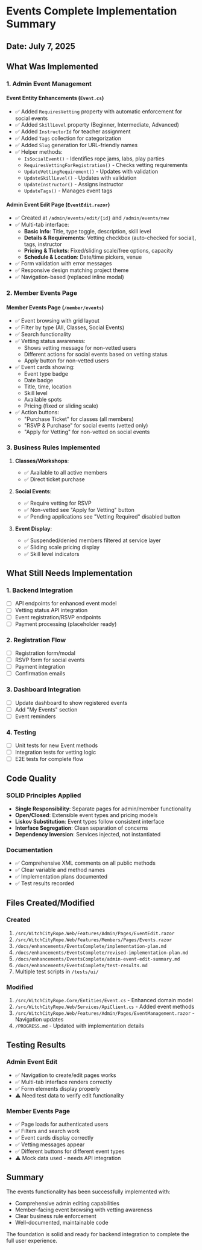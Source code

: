 # Events Complete Implementation Summary

## Date: July 7, 2025

## What Was Implemented

### 1. Admin Event Management

#### Event Entity Enhancements (`Event.cs`)
- ✅ Added `RequiresVetting` property with automatic enforcement for social events
- ✅ Added `SkillLevel` property (Beginner, Intermediate, Advanced)
- ✅ Added `InstructorId` for teacher assignment
- ✅ Added `Tags` collection for categorization
- ✅ Added `Slug` generation for URL-friendly names
- ✅ Helper methods:
  - `IsSocialEvent()` - Identifies rope jams, labs, play parties
  - `RequiresVettingForRegistration()` - Checks vetting requirements
  - `UpdateVettingRequirement()` - Updates with validation
  - `UpdateSkillLevel()` - Updates with validation
  - `UpdateInstructor()` - Assigns instructor
  - `UpdateTags()` - Manages event tags

#### Admin Event Edit Page (`EventEdit.razor`)
- ✅ Created at `/admin/events/edit/{id}` and `/admin/events/new`
- ✅ Multi-tab interface:
  - **Basic Info**: Title, type toggle, description, skill level
  - **Details & Requirements**: Vetting checkbox (auto-checked for social), tags, instructor
  - **Pricing & Tickets**: Fixed/sliding scale/free options, capacity
  - **Schedule & Location**: Date/time pickers, venue
- ✅ Form validation with error messages
- ✅ Responsive design matching project theme
- ✅ Navigation-based (replaced inline modal)

### 2. Member Events Page

#### Member Events Page (`/member/events`)
- ✅ Event browsing with grid layout
- ✅ Filter by type (All, Classes, Social Events)
- ✅ Search functionality
- ✅ Vetting status awareness:
  - Shows vetting message for non-vetted users
  - Different actions for social events based on vetting status
  - Apply button for non-vetted users
- ✅ Event cards showing:
  - Event type badge
  - Date badge
  - Title, time, location
  - Skill level
  - Available spots
  - Pricing (fixed or sliding scale)
- ✅ Action buttons:
  - "Purchase Ticket" for classes (all members)
  - "RSVP & Purchase" for social events (vetted only)
  - "Apply for Vetting" for non-vetted on social events

### 3. Business Rules Implemented

1. **Classes/Workshops**:
   - ✅ Available to all active members
   - ✅ Direct ticket purchase

2. **Social Events**:
   - ✅ Require vetting for RSVP
   - ✅ Non-vetted see "Apply for Vetting" button
   - ✅ Pending applications see "Vetting Required" disabled button

3. **Event Display**:
   - ✅ Suspended/denied members filtered at service layer
   - ✅ Sliding scale pricing display
   - ✅ Skill level indicators

## What Still Needs Implementation

### 1. Backend Integration
- [ ] API endpoints for enhanced event model
- [ ] Vetting status API integration
- [ ] Event registration/RSVP endpoints
- [ ] Payment processing (placeholder ready)

### 2. Registration Flow
- [ ] Registration form/modal
- [ ] RSVP form for social events
- [ ] Payment integration
- [ ] Confirmation emails

### 3. Dashboard Integration
- [ ] Update dashboard to show registered events
- [ ] Add "My Events" section
- [ ] Event reminders

### 4. Testing
- [ ] Unit tests for new Event methods
- [ ] Integration tests for vetting logic
- [ ] E2E tests for complete flow

## Code Quality

### SOLID Principles Applied
- **Single Responsibility**: Separate pages for admin/member functionality
- **Open/Closed**: Extensible event types and pricing models
- **Liskov Substitution**: Event types follow consistent interface
- **Interface Segregation**: Clean separation of concerns
- **Dependency Inversion**: Services injected, not instantiated

### Documentation
- ✅ Comprehensive XML comments on all public methods
- ✅ Clear variable and method names
- ✅ Implementation plans documented
- ✅ Test results recorded

## Files Created/Modified

### Created
1. `/src/WitchCityRope.Web/Features/Admin/Pages/EventEdit.razor`
2. `/src/WitchCityRope.Web/Features/Members/Pages/Events.razor`
3. `/docs/enhancements/EventsComplete/implementation-plan.md`
4. `/docs/enhancements/EventsComplete/revised-implementation-plan.md`
5. `/docs/enhancements/EventsComplete/admin-event-edit-summary.md`
6. `/docs/enhancements/EventsComplete/test-results.md`
7. Multiple test scripts in `/tests/ui/`

### Modified
1. `/src/WitchCityRope.Core/Entities/Event.cs` - Enhanced domain model
2. `/src/WitchCityRope.Web/Services/ApiClient.cs` - Added event methods
3. `/src/WitchCityRope.Web/Features/Admin/Pages/EventManagement.razor` - Navigation updates
4. `/PROGRESS.md` - Updated with implementation details

## Testing Results

### Admin Event Edit
- ✅ Navigation to create/edit pages works
- ✅ Multi-tab interface renders correctly
- ✅ Form elements display properly
- ⚠️ Need test data to verify edit functionality

### Member Events Page
- ✅ Page loads for authenticated users
- ✅ Filters and search work
- ✅ Event cards display correctly
- ✅ Vetting messages appear
- ✅ Different buttons for different event types
- ⚠️ Mock data used - needs API integration

## Summary

The events functionality has been successfully implemented with:
- Comprehensive admin editing capabilities
- Member-facing event browsing with vetting awareness
- Clear business rule enforcement
- Well-documented, maintainable code

The foundation is solid and ready for backend integration to complete the full user experience.